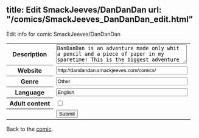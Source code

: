 title: Edit SmackJeeves/DanDanDan
url: "/comics/SmackJeeves_DanDanDan_edit.html"
---
Edit info for comic SmackJeeves/DanDanDan

<form name="comic" action="http://gaepostmail.appspot.com/comic/" method="post">
<table class="comicinfo">
<tr>
<th>Description</th><td><textarea name="description" cols="40" rows="3">DanDanDan is an adventure made only whit a pencil and a piece of paper in my sparetime! This is the biggest adventure in the lives of DANiela, DANte e DANdelion, the robot!!! I hope you enjoy!</textarea></td>
</tr>
<tr>
<th>Website</th><td><input type="text" name="url" value="http://dandandan.smackjeeves.com/comics/" size="40"/></td>
</tr>
<tr>
<th>Genre</th><td><input type="text" name="genre" value="Other" size="40"/></td>
</tr>
<tr>
<th>Language</th><td><input type="text" name="language" value="English" size="40"/></td>
</tr>
<tr>
<th>Adult content</th><td><input type="checkbox" name="adult" value="adult" /></td>
</tr>
<tr>
<th></th><td>
<input type="hidden" name="comic" value="SmackJeeves_DanDanDan" />
<input type="submit" name="submit" value="Submit" />
</td>
</tr>
</table>
</form>

Back to the [comic](SmackJeeves_DanDanDan.html).
